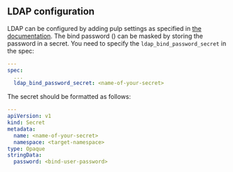 ## LDAP configuration

LDAP can be configured by adding pulp settings as specified in [the documentation](https://ansible.readthedocs.io/projects/galaxy-ng/en/latest/integration/ldap.html).
The bind password () can be masked by storing the password in a secret. You need to specify the ```ldap_bind_password_secret``` in the spec:

```yaml
---
spec:
  ...
  ldap_bind_password_secret: <name-of-your-secret>
```

The secret should be formatted as follows:

```yaml
---
apiVersion: v1
kind: Secret
metadata:
  name: <name-of-your-secret>
  namespace: <target-namespace>
type: Opaque
stringData:
  password: <bind-user-password>
```